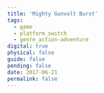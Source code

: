```yaml
---
title: 'Mighty Gunvolt Burst'
tags:
  - game
  - platform_switch
  - genre_action-adventure
digital: true
physical: false
guide: false
pending: false
date: 2017-06-21
permalink: false
---
```

